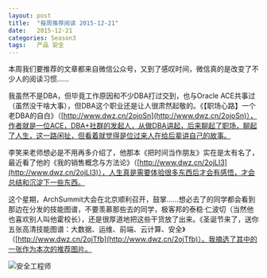 ```yaml
---
layout: post
title:  "每周推荐阅读 2015-12-21"
date:   2015-12-21
categories: Season3
tags:   产品 安全
---
```


本周我们要推荐的文章都来自微信公众号，又到了感叹时间，微信真的是改变了不少人的阅读习惯……

我虽然不是DBA，但毕竟工作原因和不少DBA打过交到，也与Oracle ACE共事过（虽然没干啥大事），但DBA这个职业还是让人很肃然起敬的。《【职场心路】一个老DBA的自白》（[http://www.dwz.cn/2ojoSn](http://www.dwz.cn/2ojoSn)），作者就是一位ACE，DBA+社群的发起人，从做DBA讲起，后来聊起了职场，聊起了人生，这一路闲扯，但看着就觉得是位过来人在给后辈讲自己的故事。

李笑来老师想必是不用再多介绍了，他那本《把时间当作朋友》实在是太有名了，最近看了他的《我的销售概念与方法论》（[http://www.dwz.cn/2ojLI3](http://www.dwz.cn/2ojLI3)），人生真是需要体验很多东西后才会有感悟，才会总结和沉淀下一些东西。

这个星期，ArchSummit大会在北京顺利召开，鼓掌……想必去了的同学都会看到那边在分发的技能图谱，不要羡慕那些去的同学，极客邦的泰稳·仁波切（当然他也喜欢别人叫他霍校长），还是很厚道地把这些干货放了出来。《圣诞节来了，送你五张高清技能图谱：大数据、运维、前端、云计算、安全》（[http://www.dwz.cn/2ojTfb](http://www.dwz.cn/2ojTfb)）。我摘选了其中的一张作为本次的推荐图片。

![安全工程师](http://7xn7do.com1.z0.glb.clouddn.com/images/security-engineer.jpg-normalized)
